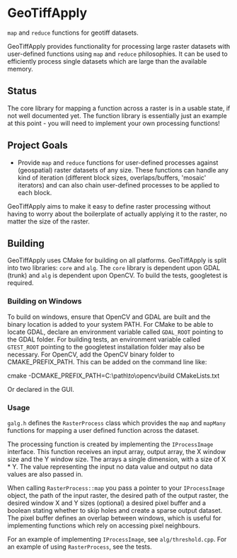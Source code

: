 # GeoTiffApply

`map` and `reduce` functions for geotiff datasets.

GeoTiffApply provides functionality for processing large raster datasets with user-defined functions using `map` and `reduce` philosophies. 
It can be used to efficiently process single datasets which are large than the available memory. 

## Status
The core library for mapping a function across a raster is in a usable state, if not well documented yet. 
The function library is essentially just an example at this point - you will need to implement your own processing functions!

## Project Goals
- Provide `map` and `reduce` functions for user-defined processes against (geospatial) raster datasets of any size. These functions can handle any kind of iteration (different block sizes, overlaps/buffers, 'mosaic' iterators) and can also chain user-defined processes to be applied to each block.

GeoTiffApply aims to make it easy to define raster processing without having to worry about the boilerplate of actually applying it to the raster, no matter the size of the raster. 

## Building

GeoTiffApply uses CMake for building on all platforms.
GeoTiffApply is split into two libraries: `core` and `alg`.
The `core` library is dependent upon GDAL (trunk) and `alg` is dependent upon OpenCV.
To build the tests, googletest is required.

### Building on Windows

To build on windows, ensure that OpenCV and GDAL are built and the binary location is added to your system PATH.
For CMake to be able to locate GDAL, declare an environment variable called `GDAL_ROOT` pointing to the GDAL folder. 
For building tests, an environment variable called `GTEST_ROOT` pointing to the googletest installation folder may also be necessary.
For OpenCV, add the OpenCV binary folder to CMAKE_PREFIX_PATH. This can be added on the command line like:

   cmake -DCMAKE_PREFIX_PATH=C:\path\to\opencv\build CMakeLists.txt
 
Or declared in the GUI. 
  
### Usage

`galg.h` defines the `RasterProcess` class which provides the `map` and `mapMany` functions for mapping a user defined function across the dataset.

The processing function is created by implementing the `IProcessImage` interface. This function receives an input array, output array, the X window size and the Y window size. The arrays a single dimension, with a size of X * Y. The value representing the input no data value and output no data values are also passed in. 

When calling `RasterProcess::map` you pass a pointer to your `IProcessImage` object, the path of the input raster, the desired path of the output raster, the desired window X and Y sizes (optional) a desired pixel buffer and a boolean stating whether to skip holes and create a sparse output dataset.  
The pixel buffer defines an overlap between windows, which is useful for implementing functions which rely on accessing pixel neighbours. 

For an example of implementing `IProcessImage`, see `alg/threshold.cpp`.
For an example of using `RasterProcess`, see the tests.




